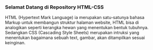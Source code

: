 ### Selamat Datang di Repository HTML-CSS

<p style="text-align"> HTML (Hypertext Mark Language) ia merupakan satu-satunya bahasa Markup untuk membangun struktur halaman website, HTML bisa di analogikan seperti kerangka hewan yang menentukan bentuk tubuhnya. Sedangkan CSS (Cascading Style Sheets) merupakan intruksi yang menentukan bagaimana sebuah text, gambar, akan ditampilkan sesuai keinginan. </p>
